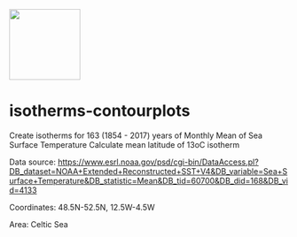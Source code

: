 <img src="https://github.com/lyashevska/netcdf-isotherms/blob/master/a_logo_herring_fish_swimming_in_imaginary_ocean.PNG" width="128"/>

# isotherms-contourplots
Create isotherms for 163 (1854 - 2017) years of Monthly Mean of Sea Surface Temperature
Calculate mean latitude of 13oC isotherm

Data source: 
https://www.esrl.noaa.gov/psd/cgi-bin/DataAccess.pl?DB_dataset=NOAA+Extended+Reconstructed+SST+V4&DB_variable=Sea+Surface+Temperature&DB_statistic=Mean&DB_tid=60700&DB_did=168&DB_vid=4133

Coordinates: 48.5N-52.5N, 12.5W-4.5W 

Area: Celtic Sea
